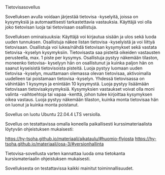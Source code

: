 Tietovisasovellus

Sovelluksen avulla voidaan järjestää tietovisa -kyselyitä, joissa on kysymyksiä ja automaattisesti tarkastettavia vastauksia. Käyttäjä voi olla joko tietovisan luoja tai tietovisaan osallistuja.

Sovelluksen ominaisuuksia:
Käyttäjä voi kirjautua sisään ja ulos sekä luoda uuden tunnuksen. 
Osallistuja näkee listan tietovisa -kyselyistä ja voi liittyä tietovisaan. 
Osallistuja voi lukea/nähdä tietovisan kysymykset sekä vastata tietovisa -kyselyn kysymyksiin. Tietovisasta saa pisteitä oikeiden vastausten perusteella, max. 1 piste per kysymys.
Osallistuja pystyy näkemään tilaston, moneenko tietovisa- kyselyyn hän on osallistunut ja kuinka paljon hän on saanut kyseisistä tietovisoista pisteitä. 
Luoja pystyy luomaan uuden tietovisa -kyselyn, muuttamaan olemassa olevan tietovisaa, aktivoimalla uudelleen tai poistamaan tietovisa -kyselyn. Yhdessä tietovisassa on vähintään 1 kysymys ja enintään 10 kysymystä.
Luoja pystyy lisäämään tietovisaan tietovisakysymyksiä. Kysymyksien vastaukset voivat olla moni valinta -vaihtoehtoja tai vapaa -kenttä, johon tulee kirjoittaa kysymyksen oikea vastaus. 
Luoja pystyy näkemään tilaston, kuinka monta tietovisaa hän on luonut ja kuinka monta poistanut.

Sovellus on luotu Ubuntu 22.04.4 LTS versiolla.

Sovellus on testattavissa omalla koneella paikallisesti kurssimateriaalista löytyvän ohjeistuksen mukaisesti:

https://hy-tsoha.github.io/materiaali/aikataulu/#huomio-flyiosta
https://hy-tsoha.github.io/materiaali/osa-3/#versionhallinta

Tietovisa-sovellusta varten kannattaa luoda oma tietokanta kursismateriaalin ohjeistuksen mukaisesti.

Sovelluksesta on testattavissa kaikki mainitut toiminnallisuudet.
